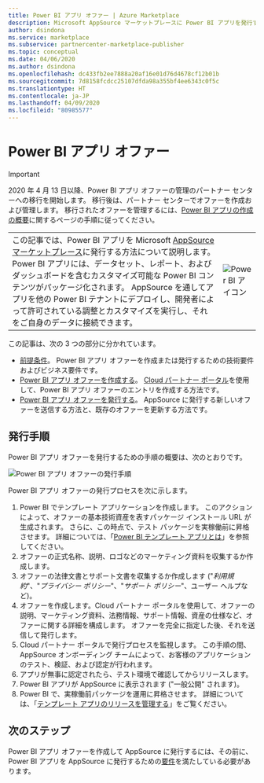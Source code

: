 ```yaml
---
title: Power BI アプリ オファー | Azure Marketplace
description: Microsoft AppSource マーケットプレースに Power BI アプリを発行する方法を示します。
author: dsindona
ms.service: marketplace
ms.subservice: partnercenter-marketplace-publisher
ms.topic: conceptual
ms.date: 04/06/2020
ms.author: dsindona
ms.openlocfilehash: dc433fb2ee7888a20af16e01d76d4678cf12b01b
ms.sourcegitcommit: 7d8158fcdcc25107dfda98a355bf4ee6343c0f5c
ms.translationtype: HT
ms.contentlocale: ja-JP
ms.lasthandoff: 04/09/2020
ms.locfileid: "80985577"
---
```

# <a name="power-bi-app-offer"></a>Power BI アプリ オファー

>[!Important]
>2020 年 4 月 13 日以降、Power BI アプリ オファーの管理のパートナー センターへの移行を開始します。 移行後は、パートナー センターでオファーを作成および管理します。 移行されたオファーを管理するには、[Power BI アプリの作成の概要](https://aka.ms/AzurePBIAppCreationOverview)に関するページの手順に従ってください。

|              |                                |
|--------------|--------------------------------|
| この記事では、Power BI アプリを Microsoft [AppSource マーケットプレース](https://appsource.microsoft.com/)に発行する方法について説明します。  Power BI アプリには、データセット、レポート、およびダッシュボードを含むカスタマイズ可能な Power BI コンテンツがパッケージ化されます。 AppSource を通してアプリを他の Power BI テナントにデプロイし、開発者によって許可されている調整とカスタマイズを実行し、それをご自身のデータに接続できます。 | ![Power BI アイコン](./media/powerbi-icon.png) |


この記事は、次の 3 つの部分に分かれています。

-   [前提条件](./cpp-prerequisites.md)。 Power BI アプリ オファーを作成または発行するための技術要件およびビジネス要件です。
-   [Power BI アプリ オファーを作成する](./cpp-create-offer.md)。 [Cloud パートナー ポータル](https://cloudpartner.azure.com)を使用して、Power BI アプリ オファーのエントリを作成する方法です。
-   [Power BI アプリ オファーを発行する](./cpp-publish-offer.md)。 AppSource に発行する新しいオファーを送信する方法と、既存のオファーを更新する方法です。


## <a name="publishing-steps"></a>発行手順

Power BI アプリ オファーを発行するための手順の概要は、次のとおりです。

![Power BI アプリ オファーの発行手順](media/publishing-steps.png)

Power BI アプリ オファーの発行プロセスを次に示します。

1. Power BI でテンプレート アプリケーションを作成します。 このアクションによって、オファーの基本技術資産を表すパッケージ インストール URL が生成されます。 さらに、この時点で、テスト パッケージを実稼働前に昇格させます。 詳細については、「[Power BI テンプレート アプリとは](https://docs.microsoft.com/power-bi/service-template-apps-overview)」を参照してください。 
2. オファーの正式名称、説明、ロゴなどのマーケティング資料を収集するか作成します。 
3. オファーの法律文書とサポート文書を収集するか作成します ("*利用規約*"、"*プライバシー ポリシー*"、"*サポート ポリシー*"、ユーザー ヘルプなど)。
4. オファーを作成します。Cloud パートナー ポータルを使用して、オファーの説明、マーケティング資料、法務情報、サポート情報、資産の仕様など、オファーに関する詳細を構成します。  オファーを完全に指定した後、それを送信して発行します。
5. Cloud パートナー ポータルで発行プロセスを監視します。  この手順の間、AppSource オンボーディング チームによって、お客様のアプリケーションのテスト、検証、および認定が行われます。 
6. アプリが無事に認定されたら、テスト環境で確認してからリリースします。 
7. Power BI アプリが AppSource に表示されます ("一般公開" されます)。
8. Power BI で、実稼働前パッケージを運用に昇格させます。 詳細については、「[テンプレート アプリのリリースを管理する](https://docs.microsoft.com/power-bi/service-template-apps-create#manage-the-template-app-release)」をご覧ください。


## <a name="next-steps"></a>次のステップ

Power BI アプリ オファーを作成して AppSource に発行するには、その前に、Power BI アプリを AppSource に発行するための[要件](./cpp-prerequisites.md)を満たしている必要があります。

